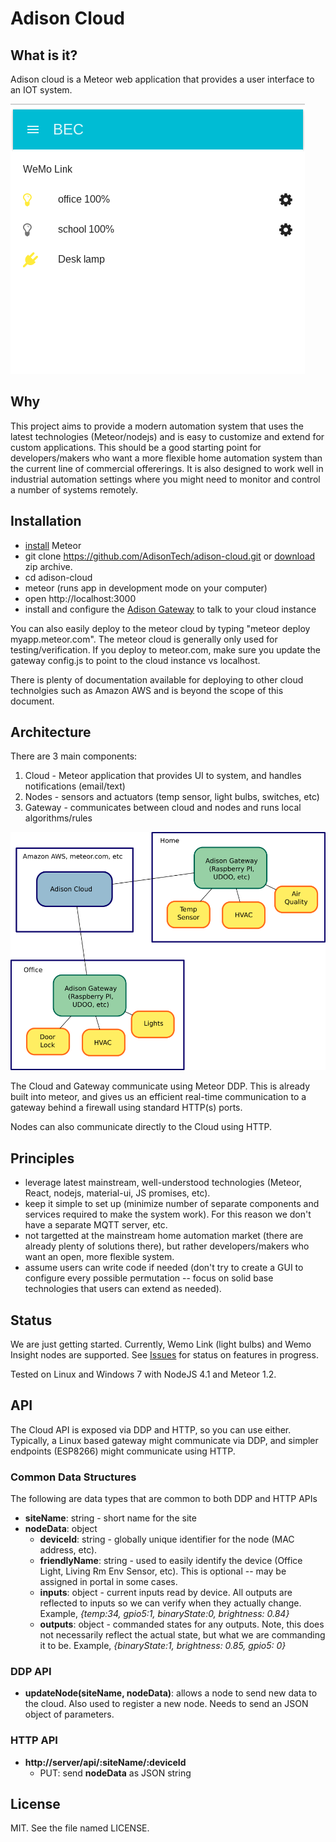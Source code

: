 # Adison Cloud

## What is it?

Adison cloud is a Meteor web application that provides a user interface to an IOT system.

![Screenshot](https://raw.githubusercontent.com/AdisonTech/adison-cloud/master/doc/screenshot.png "Screenshot")

## Why

This project aims to provide a modern automation system that uses the latest technologies (Meteor/nodejs) and is easy to customize and extend for custom applications.  This should be a good starting point for developers/makers who want a  more flexible home automation system than the current line of commercial offererings.  It is also designed to work well in industrial automation settings where you might need to monitor and control a number of systems remotely.  

## Installation

* [install](https://www.meteor.com/install) Meteor
* git clone https://github.com/AdisonTech/adison-cloud.git or [download](https://github.com/AdisonTech/adison-cloud/archive/master.zip) zip archive.
* cd adison-cloud
* meteor (runs app in development mode on your computer)
* open http://localhost:3000
* install and configure the [Adison Gateway](https://github.com/AdisonTech/adison-gateway) to talk to your cloud instance

You can also easily deploy to the meteor cloud by typing "meteor deploy myapp.meteor.com".  The meteor cloud is generally only used for testing/verification.  If you deploy to meteor.com, make sure you update the gateway config.js to point to the cloud instance vs localhost.

There is plenty of documentation available for deploying to other cloud technolgies such as Amazon AWS and is beyond the scope of this document.

## Architecture

There are 3 main components:

1. Cloud - Meteor application that provides UI to system, and handles notifications (email/text)
2. Nodes - sensors and actuators (temp sensor, light bulbs, switches, etc)
2. Gateway - communicates between cloud and nodes and runs local algorithms/rules

![Architecture](https://raw.githubusercontent.com/AdisonTech/adison-cloud/master/doc/architecture.png "Adison Architecture")

The Cloud and Gateway communicate using Meteor DDP.  This is already built into meteor, and gives us an efficient real-time communication to a gateway behind a firewall using standard HTTP(s) ports.  

Nodes can also communicate directly to the Cloud using HTTP.

## Principles

* leverage latest mainstream, well-understood technologies (Meteor, React, nodejs, material-ui, JS promises, etc).
* keep it simple to set up (minimize number of separate components and services required to make the system work).  For this reason we don't have a separate MQTT server, etc.
* not targetted at the mainstream home automation market (there are already plenty of solutions there), but rather developers/makers who want an open, more flexible system.
* assume users can write code if needed (don't try to create a GUI to configure every possible permutation -- focus on solid base technologies that users can extend as needed).

## Status

We are just getting started.  Currently, Wemo Link (light bulbs) and Wemo Insight nodes are supported.  See [Issues](https://github.com/AdisonTech/adison-cloud/issues) for status on features in progress.

Tested on Linux and Windows 7 with NodeJS 4.1 and Meteor 1.2.

## API

The Cloud API is exposed via DDP and HTTP, so you can use either.  Typically, a Linux based gateway might communicate via DDP, and simpler endpoints (ESP8266) might communicate using HTTP.

### Common Data Structures

The following are data types that are common to both DDP and HTTP APIs
* __siteName__: string - short name for the site
* __nodeData__: object 
    * __deviceId__: string - globally unique identifier for the node (MAC address, etc).
    * __friendlyName__: string - used to easily identify the device (Office Light, Living Rm Env Sensor, etc).  This is optional -- may be assigned in portal in some cases.
    * __inputs__: object - current inputs read by device.  All outputs are reflected to inputs so we can verify when they actually change.   Example, *{temp:34, gpio5:1, binaryState:0, brightness: 0.84}*
    * __outputs__: object - commanded states for any outputs.  Note, this does not necessarily reflect the actual state, but what we are commanding it to be.  Example, *{binaryState:1, brightness: 0.85, gpio5: 0}*

### DDP API

* **updateNode(siteName, nodeData)**: allows a node to send new data to the cloud.  Also used to register a new node.  Needs to send an JSON object of parameters.

### HTTP API

* __http://server/api/:siteName/:deviceId__
    * PUT: send __nodeData__ as JSON string

## License 

MIT.  See the file named LICENSE.



